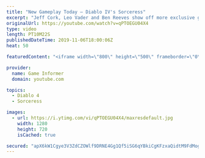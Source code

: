 ```yaml
---
title: "New Gameplay Today – Diablo IV's Sorceress"
excerpt: "Jeff Cork, Leo Vader and Ben Reeves show off more exclusive gameplay of Diablo IV, which can be viewed without commentary at ..."
originalUrl: https://youtube.com/watch?v=qPTOEGU04X4
type: video
length: PT10M22S
publishedDateTime: 2019-11-06T18:00:06Z
heat: 50

featuredContent: "<iframe width=\"800\" height=\"500\" frameborder=\"0\" src=\"https://www.youtube.com/embed/qPTOEGU04X4\" allow=\"accelerometer; autoplay; encrypted-media; gyroscope; picture-in-picture\" allowfullscreen></iframe>"

provider:
  name: Game Informer
  domain: youtube.com

topics:
  - Diablo 4
  - Sorceress

images:
  - url: https://i.ytimg.com/vi/qPTOEGU04X4/maxresdefault.jpg
    width: 1280
    height: 720
    isCached: true

secured: "apX6kW1Cgye3V3ZdCZOWlf9DRNE4Gg1Qf5iSG6qYBkiCgKFzxaQidtM9FdMogotsHWJXBO3n9xjAga1Zczb69n4gCzFeudpLMIPtGBtIfY4FZsqdg+Ck7jxDJQt4WQEblV87hqGiQkvNLmRccXXXxC8VFu7zUmihjRaouq4IW0UBcHHw0OE0zmkJpoo2Az7l7FaCbOyJIjR35/ARRkCcQdbAUes/m/kLf5XsK5hAf3Ux40ua75uRcgAKrjVxKobwOTaZtPGMRBnNhY4OebohF2qaM6c4/039ivwBlrR9ild3BDyh1cdnE6IPM+gQdFFQ19IoTzfNxJEZ0joPVsm9TmfvY2JNbw9qS++AsZ8HGDlBxDDPKaU/KMXvA3VlQPR/txLbghVawRFhbkBNNE07CyDUcRro8vaxL7qVgXiMPT5+vaQAJkjSwQ8Vvg/0fQiC;WjXyl1/nMZJUwL85vLl2cA=="
---
```


